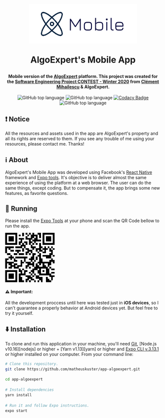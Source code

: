 <h1 align="center">
  <img width="350" src="./.github/github_icon.png" alt="Icon" />

AlgoExpert's Mobile App

</h1>

<h4 align="center">
  Mobile version of the <a href="https://www.algoexpert.io/">AlgoExpert</a> platform. This project was created for the <a href="https://www.youtube.com/watch?v=KVyMIEwI7uw&t=2s">Software Engineering Project CONTEST - Winter 2020</a> from <a href="https://github.com/clementmihailescu">Clément Mihailescu</a> & AlgoExpert.
</h4>

<p align="center">
  <img alt="GitHub top language" src="https://img.shields.io/github/languages/top/matheuskuster/app-algoexpert.svg">

  <img alt="GitHub top language" src="https://img.shields.io/github/repo-size/matheuskuster/app-algoexpert.svg">

  <a href="https://api.codacy.com/project/badge/Grade/851ed4a93f6e4e7fae221dc6a2e48e1e" target="_blank">
    <img alt="Codacy Badge" src="https://img.shields.io/codacy/grade/851ed4a93f6e4e7fae221dc6a2e48e1e">
  </a>

  <img alt="GitHub top language" src="https://img.shields.io/github/last-commit/matheuskuster/app-algoexpert.svg">
</p>

## :exclamation: Notice

All the resources and assets used in the app are AlgoExpert's property and all its rights are reserved to them. If you see any trouble of me using your resources, please contact me. Thanks!

## :information_source: About

AlgoExpert's Mobile App was developed using Facebook's <a href="https://github.com/facebook/react-native">React Native</a> framework and <a href="https://expo.io/">Expo tools</a>. It's objective is to deliver almost the same experience of using the platform at a web browser. The user can do the same things, except coding. But to compensate it, the app brings some new features, as favorite questions.

## :iphone: Running

Please install the <a href="https://expo.io/tools#client">Expo Tools</a> at your phone and scan the QR Code bellow to run the app.

<img src="./.github/expo_qrcode.png" />

#### :warning: Important:

All the development proccess until here was tested just in <b>iOS devices</b>, so I can't guarantee a properly behavior at Android devices yet. But feel free to try it yourself.

## :arrow_down: Installation

To clone and run this application in your machine, you'll need [Git](https://git-scm.com), [Node.js v10.16][nodejs] or higher + [Yarn v1.13][yarn] or higher and [Expo CLI v.3.13.1](https://expo.io) or higher installed on your computer. From your command line:

```bash
# Clone this repository.
git clone https://github.com/matheuskuster/app-algoexpert.git

cd app-algoexpert

# Install dependencies
yarn install

# Run it and follow Expo instructions.
expo start
```
